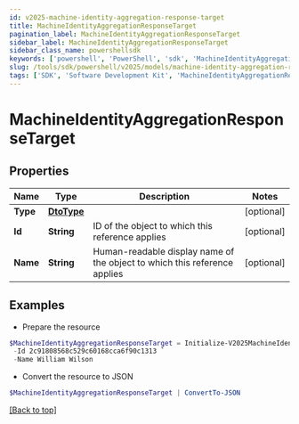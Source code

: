 ```yaml
---
id: v2025-machine-identity-aggregation-response-target
title: MachineIdentityAggregationResponseTarget
pagination_label: MachineIdentityAggregationResponseTarget
sidebar_label: MachineIdentityAggregationResponseTarget
sidebar_class_name: powershellsdk
keywords: ['powershell', 'PowerShell', 'sdk', 'MachineIdentityAggregationResponseTarget', 'V2025MachineIdentityAggregationResponseTarget'] 
slug: /tools/sdk/powershell/v2025/models/machine-identity-aggregation-response-target
tags: ['SDK', 'Software Development Kit', 'MachineIdentityAggregationResponseTarget', 'V2025MachineIdentityAggregationResponseTarget']
---
```



# MachineIdentityAggregationResponseTarget

## Properties

Name | Type | Description | Notes
------------ | ------------- | ------------- | -------------
**Type** | [**DtoType**](dto-type) |  | [optional] 
**Id** | **String** | ID of the object to which this reference applies | [optional] 
**Name** | **String** | Human-readable display name of the object to which this reference applies | [optional] 

## Examples

- Prepare the resource
```powershell
$MachineIdentityAggregationResponseTarget = Initialize-V2025MachineIdentityAggregationResponseTarget  -Type null `
 -Id 2c91808568c529c60168cca6f90c1313 `
 -Name William Wilson
```

- Convert the resource to JSON
```powershell
$MachineIdentityAggregationResponseTarget | ConvertTo-JSON
```


[[Back to top]](#) 

